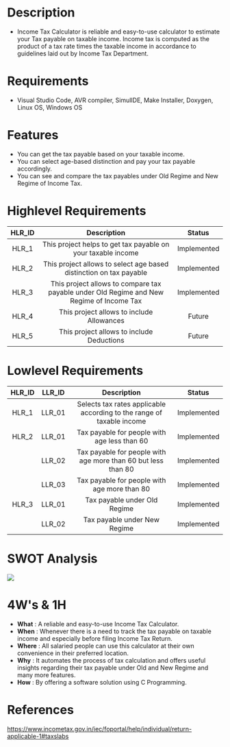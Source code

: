 # Description
* Income Tax Calculator is reliable and easy-to-use calculator to estimate your Tax payable on taxable income. Income tax is computed as the product of a tax rate times the taxable income in accordance to guidelines laid out by Income Tax Department.

# Requirements
* Visual Studio Code, AVR compiler, SimulIDE, Make Installer, Doxygen, Linux OS, Windows OS
# Features
* You can get the tax payable based on your taxable income.
* You can select age-based distinction and pay your tax payable accordingly.
* You can see and compare the tax payables under Old Regime and New Regime of Income Tax.
   
# Highlevel Requirements
|HLR_ID|Description|Status|
|:--:|:--:|:--:|
|HLR_1|This project helps to get tax payable on your taxable income|Implemented|
|HLR_2|This project allows to select age based distinction on tax payable|Implemented|
|HLR_3|This project allows to compare tax payable under Old Regime and New Regime of Income Tax|Implemented|
|HLR_4|This project allows to include Allowances|Future|
|HLR_5|This project allows to include Deductions|Future|

    
# Lowlevel Requirements
|HLR_ID|LLR_ID|Description|Status|
|:--:|:--:|:--:|:--:|
|HLR_1|LLR_01|Selects tax rates applicable according to the range of taxable income|Implemented|
|HLR_2|LLR_01|Tax payable for people with age less than 60|Implemented|
||LLR_02|Tax payable for people with age more than 60 but less than 80|Implemented|
||LLR_03|Tax payable for people with age more than 80|Implemented|
|HLR_3|LLR_01|Tax payable under Old Regime|Implemented|
||LLR_02|Tax payable under New Regime|Implemented|



# SWOT Analysis
![](https://github.com/ITSMEUNICK-21/M1_Income_and_Tax_Calculator/blob/main/6_ImagesAndVideos/SWOT%20Analysis.png)

# 4W's & 1H
* **What**  : A reliable and easy-to-use Income Tax Calculator.
* **When**  : Whenever there is a need to track the tax payable on taxable income and especially before filing Income Tax Return.
* **Where** : All salaried people can use this calculator at their own convenience in their preferred location.
* **Why**   : It automates the process of tax calculation and offers useful insights regarding their tax payable under Old and New Regime and many more features.
* **How**   : By offering a software solution using C Programming.

# References

https://www.incometax.gov.in/iec/foportal/help/individual/return-applicable-1#taxslabs



